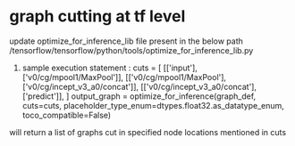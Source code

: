 # graph cutting at tf level
update optimize_for_inference_lib file present in the below path
/tensorflow/tensorflow/python/tools/optimize_for_inference_lib.py

1) sample execution statement :
    cuts = [
    [['input'],['v0/cg/mpool1/MaxPool']],
    [['v0/cg/mpool1/MaxPool'],['v0/cg/incept_v3_a0/concat']],
    [['v0/cg/incept_v3_a0/concat'],['predict']],
    ]
    output_graph = optimize_for_inference(graph_def, cuts=cuts, placeholder_type_enum=dtypes.float32.as_datatype_enum, toco_compatible=False)

will return a list of graphs cut in specified node locations mentioned in cuts
